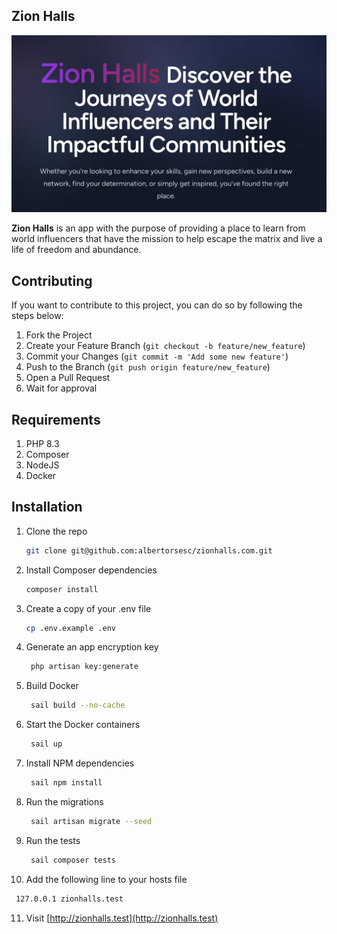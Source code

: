 ## Zion Halls

![Zion Halls](/public/img/docs/demo.png)

**Zion Halls** is an app with the purpose of providing a place to learn from world influencers that have the mission to 
help escape the matrix and live a life of freedom and abundance.

## Contributing

If you want to contribute to this project, you can do so by following the steps below:

1. Fork the Project
2. Create your Feature Branch (`git checkout -b feature/new_feature`)
3. Commit your Changes (`git commit -m 'Add some new feature'`)
4. Push to the Branch (`git push origin feature/new_feature`)
5. Open a Pull Request
6. Wait for approval

## Requirements

1. PHP 8.3
2. Composer
3. NodeJS
4. Docker

## Installation

1. Clone the repo
   ```sh
   git clone git@github.com:albertorsesc/zionhalls.com.git
   ```
2. Install Composer dependencies
   ```sh
   composer install
   ```
3. Create a copy of your .env file
   ```sh
   cp .env.example .env
   ```
4. Generate an app encryption key
   ```sh
    php artisan key:generate
    ```
5. Build Docker
   ```sh
    sail build --no-cache
    ```
6. Start the Docker containers
   ```sh
    sail up
    ```
7. Install NPM dependencies
   ```sh
    sail npm install
    ```
8. Run the migrations
   ```sh
    sail artisan migrate --seed
    ```
9. Run the tests
   ```sh
    sail composer tests
    ```
10. Add the following line to your hosts file
   ```sh
    127.0.0.1 zionhalls.test
   ```
11. Visit [http://zionhalls.test](http://zionhalls.test)
